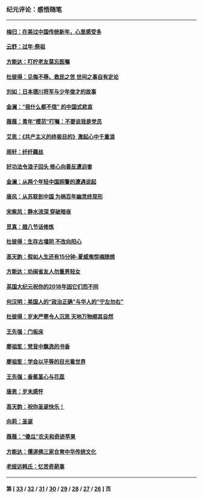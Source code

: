 ### 纪元评论：感悟随笔
---
#### [梅归：在美过中国传统新年，心里感受多](../../pages/nsc1035/n10150505.md) 
#### [云舒：过年·祭祖](../../pages/nsc1035/n10144877.md) 
#### [方能达：叮咛老友莫忘医嘱](../../pages/nsc1035/n10139263.md) 
#### [杜彼得：见侮不辱、救民之苦 世间之事自有定论](../../pages/nsc1035/n10136691.md) 
#### [刘如：日本德川将军与少年俊才的故事](../../pages/nsc1035/n10128599.md) 
#### [金澜：“我什么都不信” 的中国式悲哀](../../pages/nsc1035/n10123368.md) 
#### [薇薇：青年“模范”叮嘱：不要说我是党员](../../pages/nsc1035/n10115671.md) 
#### [艾思：《共产主义的终极目的》激起心中千重浪](../../pages/nsc1035/n10113308.md) 
#### [雨轩：纤纤藕丝](../../pages/nsc1035/n10105395.md) 
#### [好功法令浪子回头 修心向善反遭迫害](../../pages/nsc1035/n10100759.md) 
#### [金澜：从两个年轻中国网警的遭遇说起](../../pages/nsc1035/n10097804.md) 
#### [唐风：从苏联到中国 为祸百年幽灵终现形](../../pages/nsc1035/n10094258.md) 
#### [宋紫凤：静水流深 穿破暗夜](../../pages/nsc1035/n10089356.md) 
#### [觅真：腊八节话修炼](../../pages/nsc1035/n10079806.md) 
#### [杜彼得：生存古墙阴 不改向阳心](../../pages/nsc1035/n10077240.md) 
#### [高天韵：假如人生还有15分钟-夏威夷惊魂随想](../../pages/nsc1035/n10064406.md) 
#### [方能达：劝闽省友人勿重男轻女](../../pages/nsc1035/n10056462.md) 
#### [英国大纪元祝你的2018年因它们而不同](../../pages/nsc1035/n10049912.md) 
#### [何汉明：美国人的“政治正确”与华人的“宁左勿右”](../../pages/nsc1035/n10023303.md) 
#### [杜彼得：岁末严寒令人沉思 天地万物顺其自然](../../pages/nsc1035/n10012209.md) 
#### [王先强：门板床](../../pages/nsc1035/n10003755.md) 
#### [廖祖笙：梵音中飘逸的书香](../../pages/nsc1035/n9999747.md) 
#### [廖祖笙：学会以平等的目光看世界](../../pages/nsc1035/n9996732.md) 
#### [王先强：香蕉茎心与花蕊](../../pages/nsc1035/n9996083.md) 
#### [唐恩：岁末感怀](../../pages/nsc1035/n9995647.md) 
#### [高天韵：祝你圣诞快乐！](../../pages/nsc1035/n9988660.md) 
#### [向莉：圣诞](../../pages/nsc1035/n9988636.md) 
#### [薇薇：“傻瓜”农夫和奇迹苹果](../../pages/nsc1035/n9975310.md) 
#### [方能达：儒道佛三家合育中华传统文化](../../pages/nsc1035/n9968113.md) 
#### [老绥远韩氏：忆苦奇葩事](../../pages/nsc1035/n9948343.md) 

---
#### 第 [ [33](./33.md) / [32](./32.md) / [31](./31.md) / [30](./30.md) / [29](./29.md) / [28](./28.md) / [27](./27.md) / [26](./26.md) ] 页

